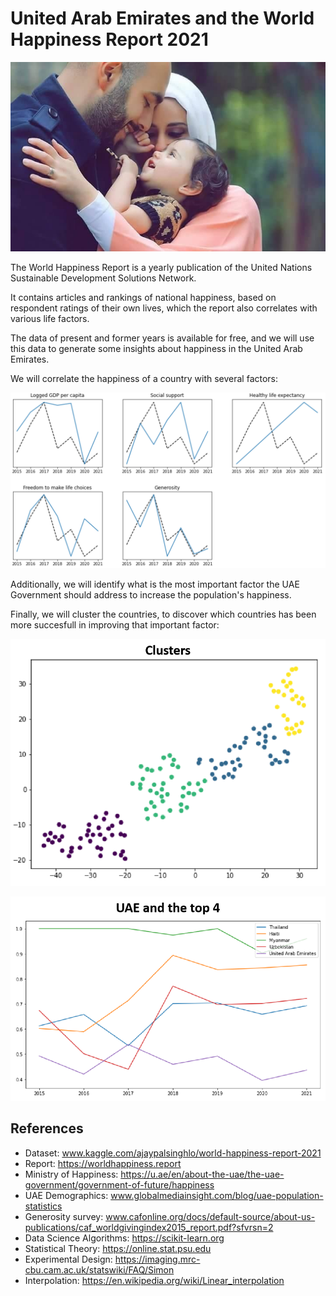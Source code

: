 # United Arab Emirates and the World Happiness Report 2021

![](images/happiness_cover.png)

The World Happiness Report is a yearly publication of the United Nations Sustainable Development Solutions Network. 

It contains articles and rankings of national happiness, based on respondent ratings of their own lives, which the report also correlates with various life factors.

The data of present and former years is available for free, and we will use this data to generate some insights about happiness in the United Arab Emirates.

We will correlate the happiness of a country with several factors:

![](images/happiness_factors.png)

Additionally, we will identify what is the most important factor the UAE Government should address to increase the population's happiness.

Finally, we will cluster the countries, to discover which countries has been more succesfull in improving that important factor:

![](images/happiness_clusters.png)

![](images/happiness_uae_top_4.png)

## References

- Dataset: www.kaggle.com/ajaypalsinghlo/world-happiness-report-2021
- Report: https://worldhappiness.report
- Ministry of Happiness: https://u.ae/en/about-the-uae/the-uae-government/government-of-future/happiness
- UAE Demographics: www.globalmediainsight.com/blog/uae-population-statistics
- Generosity survey: www.cafonline.org/docs/default-source/about-us-publications/caf_worldgivingindex2015_report.pdf?sfvrsn=2
- Data Science Algorithms: https://scikit-learn.org
- Statistical Theory: https://online.stat.psu.edu
- Experimental Design: https://imaging.mrc-cbu.cam.ac.uk/statswiki/FAQ/Simon
- Interpolation: https://en.wikipedia.org/wiki/Linear_interpolation